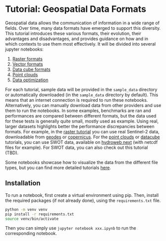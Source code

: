 # Tutorial: Geospatial Data Formats

Geospatial data allows the communication of information in a wide range of fields. Over time,
many data formats have emerged to support this diversity. This tutorial introduces these various
formats, their evolution, their advantages and disadvantages, and provides guidance on how and in
which contexts to use them most effectively. It will be divided into several jupyter notebooks:

1) [Raster formats](./raster_formats.ipynb)
2) [Vector formats](./vector_data_formats.ipynb)
3) [Data cube formats](./datacube_formats.ipynb)
4) [Point clouds](./point_clouds.ipynb)
5) [Data optimization](./data_optimization.ipynb)

For each tutorial, sample data will be provided in the `sample_data` directory or automatically
downloaded (in the `sample_data` directory by default). This means that an internet connection is
required to run these notebooks. Alternatively, you can manually download data from other providers
and use them to run the notebooks. In some examples, benchmarks are ran and performances are 
compared between different formats, but the data used for these tests is generally quite small, 
mostly used as example. Using real, larger datasets highlights better the performance discrepancies
between formats. For example, in the [raster tutorial](./raster_formats.ipynb) you can use real
Sentinel-2 data, downloadable from [geodes](https://geodes-portal.cnes.fr/) or
[copernicus](https://browser.dataspace.copernicus.eu/). For the [point clouds](./point_clouds.ipynb)
 or [datacube](./datacube_formats.ipynb) tutorials, you can use SWOT data, available on
[hydroweb next](https://hydroweb.next.theia-land.fr/) (with netcdf files for example). For SWOT
data, you can also check out this tutorial (TBD).


Some notebooks showcase how to visualize the data from the different file types, but you can find 
more detailed tutorials [here](https://pluto.pages.cnes.fr/portal/data/miscellaneous/tuto_python_visu_tools_spatial_data.html).

## Installation

To run a notebook, first create a virtual environment using pip. Then, install the required 
packages (if not already done), using the `requirements.txt` file.

```bash
python -m venv venv
pip install -r requirements.txt
source venv/bin/activate
```

Then you can simply use `jupyter notebook xxx.ipynb` to run the corresponding notebook.
